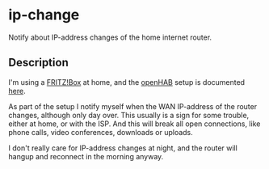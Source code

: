 # ip-change

Notify about IP-address changes of the home internet router.


## Description

I'm using a [FRITZ!Box](https://en.avm.de/products/fritzbox/) at home, and the [openHAB](https://www.openhab.org/) setup is documented [here](https://andreas.scherbaum.la/blog/archives/957-Add-a-FRITZ!Box-to-openHAB,-using-Ansible.html).

As part of the setup I notify myself when the WAN IP-address of the router changes, although only day over. This usually is a sign for some trouble, either at home, or with the ISP. And this will break all open connections, like phone calls, video conferences, downloads or uploads.

I don't really care for IP-address changes at night, and the router will hangup and reconnect in the morning anyway.
